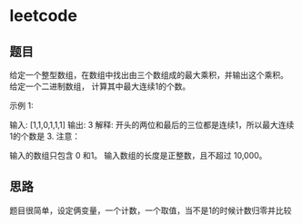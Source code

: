 # leetcode
## 题目
给定一个整型数组，在数组中找出由三个数组成的最大乘积，并输出这个乘积。
给定一个二进制数组， 计算其中最大连续1的个数。

示例 1:

输入: [1,1,0,1,1,1]
输出: 3
解释: 开头的两位和最后的三位都是连续1，所以最大连续1的个数是 3.
注意：

输入的数组只包含 0 和1。
输入数组的长度是正整数，且不超过 10,000。
## 思路

题目很简单，设定俩变量，一个计数，一个取值，当不是1的时候计数归零并比较
